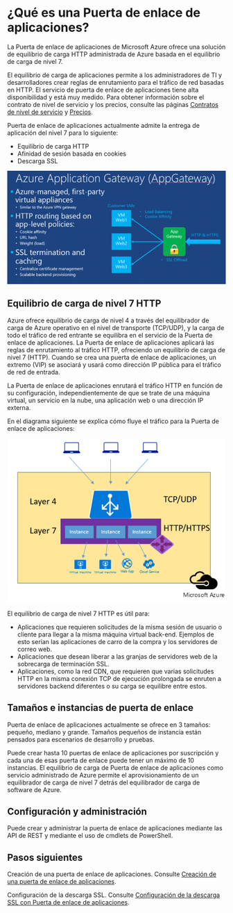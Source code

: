 <properties 
   pageTitle="Introducción a Puerta de enlace de aplicaciones | Microsoft Azure"
   description="Esta página proporciona información general sobre el servicio Puerta de enlace de aplicaciones para equilibrio de carga de nivel 7, incluidos los tamaños de puerta de enlace, el equilibrio de carga HTTP, la afinidad de sesión basada en cookies y la descarga SSL."
   documentationCenter="na"
   services="application-gateway"
   authors="joaoma"
   manager="jdial"
   editor="tysonn"/>
<tags 
   ms.service="application-gateway"
   ms.devlang="na"
   ms.topic="article" 
   ms.tgt_pltfrm="na"
   ms.workload="infrastructure-services" 
   ms.date="08/23/2015"
   ms.author="joaoma"/>

# ¿Qué es una Puerta de enlace de aplicaciones?


La Puerta de enlace de aplicaciones de Microsoft Azure ofrece una solución de equilibrio de carga HTTP administrada de Azure basada en el equilibrio de carga de nivel 7.

El equilibrio de carga de aplicaciones permite a los administradores de TI y desarrolladores crear reglas de enrutamiento para el tráfico de red basadas en HTTP. El servicio de puerta de enlace de aplicaciones tiene alta disponibilidad y está muy medido. Para obtener información sobre el contrato de nivel de servicio y los precios, consulte las páginas [Contratos de nivel de servicio](http://azure.microsoft.com/support/legal/sla/) y [Precios](https://azure.microsoft.com/pricing/details/application-gateway/).

Puerta de enlace de aplicaciones actualmente admite la entrega de aplicación del nivel 7 para lo siguiente:

- Equilibrio de carga HTTP
- Afinidad de sesión basada en cookies
- Descarga SSL

![Puerta de enlace de aplicaciones](./media/application-gateway-introduction/appgateway1.png)

## Equilibrio de carga de nivel 7 HTTP

Azure ofrece equilibrio de carga de nivel 4 a través del equilibrador de carga de Azure operativo en el nivel de transporte (TCP/UDP), y la carga de todo el tráfico de red entrante se equilibra en el servicio de la Puerta de enlace de aplicaciones. La Puerta de enlace de aplicaciones aplicará las reglas de enrutamiento al tráfico HTTP, ofreciendo un equilibrio de carga de nivel 7 (HTTP). Cuando se crea una puerta de enlace de aplicaciones, un extremo (VIP) se asociará y usará como dirección IP pública para el tráfico de red de entrada.

La Puerta de enlace de aplicaciones enrutará el tráfico HTTP en función de su configuración, independientemente de que se trate de una máquina virtual, un servicio en la nube, una aplicación web o una dirección IP externa.

En el diagrama siguiente se explica cómo fluye el tráfico para la Puerta de enlace de aplicaciones:

 
![Puerta de enlace de aplicaciones2](./media/application-gateway-introduction/appgateway2.png)

El equilibrio de carga de nivel 7 HTTP es útil para:


- Aplicaciones que requieren solicitudes de la misma sesión de usuario o cliente para llegar a la misma máquina virtual back-end. Ejemplos de esto serían las aplicaciones de carro de la compra y los servidores de correo web.
- Aplicaciones que desean liberar a las granjas de servidores web de la sobrecarga de terminación SSL.
- Aplicaciones, como la red CDN, que requieren que varias solicitudes HTTP en la misma conexión TCP de ejecución prolongada se enruten a servidores backend diferentes o su carga se equilibre entre estos.

## Tamaños e instancias de puerta de enlace

Puerta de enlace de aplicaciones actualmente se ofrece en 3 tamaños: pequeño, mediano y grande. Tamaños pequeños de instancia están pensados para escenarios de desarrollo y pruebas.

Puede crear hasta 10 puertas de enlace de aplicaciones por suscripción y cada una de esas puerta de enlace puede tener un máximo de 10 instancias. El equilibrio de carga de Puerta de enlace de aplicaciones como servicio administrado de Azure permite el aprovisionamiento de un equilibrador de carga de nivel 7 detrás del equilibrador de carga de software de Azure.

## Configuración y administración

Puede crear y administrar la puerta de enlace de aplicaciones mediante las API de REST y mediante el uso de cmdlets de PowerShell.

## Pasos siguientes

Creación de una puerta de enlace de aplicaciones. Consulte [Creación de una puerta de enlace de aplicaciones](application-gateway-create-gateway.md).

Configuración de la descarga SSL. Consulte [Configuración de la descarga SSL con Puerta de enlace de aplicaciones](application-gateway-ssl.md).

<!---HONumber=Oct15_HO3-->